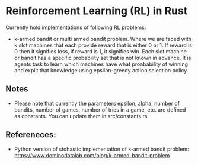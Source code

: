 # Reinforcement Learning (RL) in Rust

Currently hold implementations of following RL problems:

- k-armed bandit or multi armed bandit problem. Where we are faced with k slot machines that each provide reward that is either 0 or 1. If reward is 0 then it signifies loss, if reward is 1, it signifies win. Each slot machine or bandit has a specific probability set that is not known in advance. It is agents task to learn which machines have what proabability of winning and explit that knowledge using epsilon-greedy action selection policy.

## Notes

- Please note that currently the parameters epsilon, alpha, number of bandits, number of games, number of tries in a game, etc. are defined as constants. You can update them in src/constants.rs

## Refereneces:

- Python version of stohastic implementation of k-armed bandit problem: https://www.dominodatalab.com/blog/k-armed-bandit-problem
